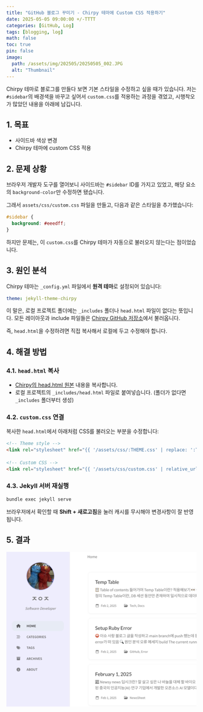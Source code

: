 ```yaml
---
title: "GitHub 블로그 꾸미기 - Chirpy 테마에 Custom CSS 적용하기"
date: 2025-05-05 09:00:00 +/-TTTT
categories: [GitHub, Log]
tags: [blogging, log]
math: false
toc: true
pin: false
image:
  path: /assets/img/202505/20250505_002.JPG
  alt: "Thumbnail"
--- 
```


Chirpy 테마로 블로그를 만들다 보면 기본 스타일을 수정하고 싶을 때가 있습니다.
저는 `#sidebar`의 배경색을 바꾸고 싶어서 `custom.css`를 적용하는 과정을 겪었고, 시행착오가 많았던 내용을 아래에 남깁니다.

## 1. 목표
* 사이드바 색상 변경
* Chirpy 테마에 custom CSS 적용


## 2. 문제 상황
브라우저 개발자 도구를 열어보니 사이드바는 `#sidebar` ID를 가지고 있었고, 해당 요소의 `background-color`만 수정하면 됐습니다.

그래서 `assets/css/custom.css` 파일을 만들고, 다음과 같은 스타일을 추가했습니다:

```css
#sidebar {
  background: #eeedff;
}
```

하지만 문제는, 이 `custom.css`를 Chirpy 테마가 자동으로 불러오지 않는다는 점이었습니다.


## 3. 원인 분석
Chirpy 테마는 `_config.yml` 파일에서 **원격 테마**로 설정되어 있습니다:

```yaml
theme: jekyll-theme-chirpy
```

이 말은, 로컬 프로젝트 폴더에는 `_includes` 폴더나 `head.html` 파일이 없다는 뜻입니다.
모든 레이아웃과 include 파일들은 [Chirpy GitHub 저장소](https://github.com/cotes2020/jekyll-theme-chirpy)에서 불러옵니다.

즉, `head.html`을 수정하려면 직접 복사해서 로컬에 두고 수정해야 합니다.

## 4. 해결 방법
### 4.1. `head.html` 복사
* [Chirpy의 head.html 원본](https://github.com/cotes2020/jekyll-theme-chirpy/blob/master/_includes/head.html) 내용을 복사합니다.
* 로컬 프로젝트의 `_includes/head.html` 파일로 붙여넣습니다. (폴더가 없다면 `_includes` 폴더부터 생성)

### 4.2. `custom.css` 연결
복사한 `head.html`에서 아래처럼 CSS를 불러오는 부분을 수정합니다:

```html
<!-- Theme style -->
<link rel="stylesheet" href="{{ '/assets/css/:THEME.css' | replace: ':THEME', site.theme | relative_url }}">

<!-- Custom CSS -->
<link rel="stylesheet" href="{{ '/assets/css/custom.css' | relative_url }}">
```

### 4.3. Jekyll 서버 재실행
```bash
bundle exec jekyll serve
```

브라우저에서 확인할 때 **Shift + 새로고침**을 눌러 캐시를 무시해야 변경사항이 잘 반영됩니다.

## 5. 결과
![결과이미지](/assets/img/202505/20250505_001.png)